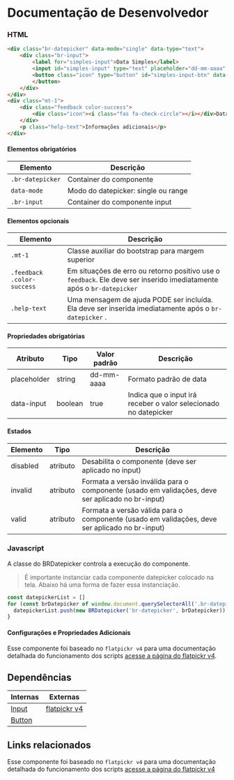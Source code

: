 # Documentação de Desenvolvedor
[version]: # '6.0.0'

### HTML

```html
<div class="br-datepicker" data-mode="single" data-type="text">
    <div class="br-input">
        <label for="simples-input">Data Simples</label>
        <input id="simples-input" type="text" placeholder="dd-mm-aaaa" data-input>
        <button class="icon" type="button" id="simples-input-btn" data-toggle><span class="sr-only">Abrir Timepicker</span><i class="fas fa-calendar-alt"></i>
        </button>
    </div>
</div>
<div class="mt-1">
    <div class="feedback color-success">
        <div class="icon"><i class="fas fa-check-circle"></i></div>Data válida
    </div>
    <p class="help-text">Informações adicionais</p>
</div>
```

#### Elementos obrigatórios

| Elemento           | Descrição                                     |
| ------------------ | --------------------------------------------- |
| `.br-datepicker`   | Container do componente                       |
| `data-mode`        | Modo do datepicker: single ou range           |
| `.br-input`        | Container do componente input                 |

#### Elementos opcionais

| Elemento                   | Descrição                                         |
| -------------------------- | --------------------------------------------------|
| `.mt-1`                    | Classe auxiliar do bootstrap para margem superior |
| `.feedback .color-success` | Em situações de erro ou retorno positivo use o `feedback`. Ele deve ser inserido imediatamente após o `br-datepicker`                                 |
| `.help-text`               | Uma mensagem de ajuda PODE ser incluída. Ela deve ser inserida imediatamente após o `br-datepicker` .                                           |

#### Propriedades obrigatórias

| Atributo    | Tipo    | Valor padrão | Descrição                                                           |
| ----------- | ------- | ------------ | ------------------------------------------------------------------- |
| placeholder | string  | dd-mm-aaaa   | Formato padrão de data                                              |
| data-input  | boolean | true         | Indica que o input irá receber o valor selecionado no datepicker |

#### Estados

| Elemento | Tipo     | Descrição                                                                                        |
| -------- | -------- | -------------------------------------------------------------------------------------------------|
| disabled | atributo | Desabilita o componente (deve ser aplicado no input)                                             |
| invalid  | atributo | Formata a versão inválida para o componente (usado em validações, deve ser aplicado no br-input) |
| valid    | atributo | Formata a versão válida para o componente (usado em validações, deve ser aplicado no br-input)   |

### Javascript

A classe do BRDatepicker controla a execução do componente.

> É importante instanciar cada componente datepicker colocado na tela. Abaixo há uma forma de fazer essa instanciação.

```javascript
const datepickerList = []
for (const brDatepicker of window.document.querySelectorAll('.br-datepicker')) {
  datepickerList.push(new BRDatepicker('br-datepicker', brDatepicker))
}
```

#### Configurações e Propriedades Adicionais

Esse componente foi baseado no `flatpickr v4` para uma documentação detalhada do funcionamento dos scripts [acesse a página do flatpickr v4](https://flatpickr.js.org/).

## Dependências

| Internas                        | Externas                                   |
| ------------------------------- | ------------------------------------------ |
| [Input](/ds/components/input)   | [flatpickr v4](https://flatpickr.js.org/)  |
| [Button](/ds/components/button) |                                            |

## Links relacionados

Esse componente foi baseado no `flatpickr v4` para uma documentação detalhada do funcionamento dos scripts [acesse a página do flatpickr v4](https://flatpickr.js.org/)